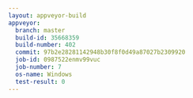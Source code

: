 ```yaml
---
layout: appveyor-build
appveyor:
  branch: master
  build-id: 35668359
  build-number: 402
  commit: 97b2e28281142948b30f8f0d49a87027b2309920
  job-id: 0987522enmv99vuc
  job-number: 7
  os-name: Windows
  test-result: 0
---
```

